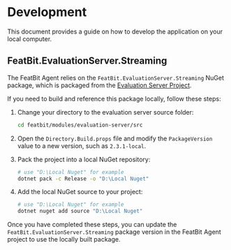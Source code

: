 # Development

This document provides a guide on how to develop the application on your local computer.

## FeatBit.EvaluationServer.Streaming

The FeatBit Agent relies on the `FeatBit.EvaluationServer.Streaming` NuGet package, which is packaged from
the [Evaluation Server Project](https://github.com/featbit/featbit/tree/main/modules/evaluation-server).

If you need to build and reference this package locally, follow these steps:

1. Change your directory to the evaluation server source folder:
   ```bash
   cd featbit/modules/evaluation-server/src
   ```

2. Open the `Directory.Build.props` file and modify the `PackageVersion` value to a new version, such as `2.3.1-local`.

3. Pack the project into a local NuGet repository:
   ```bash
   # use "D:\Local Nuget" for example
   dotnet pack -c Release -o "D:\Local Nuget"
   ```

4. Add the local NuGet source to your project:
   ```bash
   # use "D:\Local Nuget" for example
   dotnet nuget add source "D:\Local Nuget"
   ```

Once you have completed these steps, you can update the `FeatBit.EvaluationServer.Streaming` package version in the
FeatBit Agent project to use the locally built package.